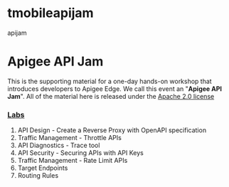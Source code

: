 # tmobileapijam
apijam
# Apigee API Jam
This is the supporting material for a one-day hands-on workshop that introduces developers to Apigee Edge. We call this event an "**Apigee API Jam**".
All of the material here is released under the [Apache 2.0 license](./LICENSE.md)

### [Labs](./Labs) 
1. API Design - Create a Reverse Proxy with OpenAPI specification
2. Traffic Management - Throttle APIs
3. API Diagnostics - Trace tool
4. API Security - Securing APIs with API Keys
5. Traffic Management - Rate Limit APIs
6. Target Endpoints
7. Routing Rules
